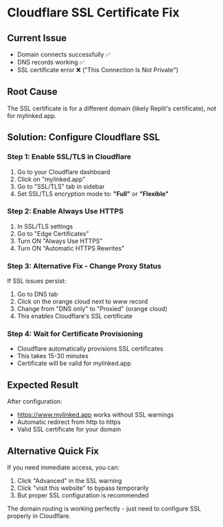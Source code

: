 # Cloudflare SSL Certificate Fix

## Current Issue
- Domain connects successfully ✅
- DNS records working ✅  
- SSL certificate error ❌ ("This Connection Is Not Private")

## Root Cause
The SSL certificate is for a different domain (likely Replit's certificate), not for mylinked.app.

## Solution: Configure Cloudflare SSL

### Step 1: Enable SSL/TLS in Cloudflare
1. Go to your Cloudflare dashboard
2. Click on "mylinked.app" 
3. Go to "SSL/TLS" tab in sidebar
4. Set SSL/TLS encryption mode to: **"Full"** or **"Flexible"**

### Step 2: Enable Always Use HTTPS
1. In SSL/TLS settings
2. Go to "Edge Certificates"
3. Turn ON "Always Use HTTPS"
4. Turn ON "Automatic HTTPS Rewrites"

### Step 3: Alternative Fix - Change Proxy Status
If SSL issues persist:
1. Go to DNS tab
2. Click on the orange cloud next to www record
3. Change from "DNS only" to "Proxied" (orange cloud)
4. This enables Cloudflare's SSL certificate

### Step 4: Wait for Certificate Provisioning
- Cloudflare automatically provisions SSL certificates
- This takes 15-30 minutes
- Certificate will be valid for mylinked.app

## Expected Result
After configuration:
- https://www.mylinked.app works without SSL warnings
- Automatic redirect from http to https
- Valid SSL certificate for your domain

## Alternative Quick Fix
If you need immediate access, you can:
1. Click "Advanced" in the SSL warning
2. Click "visit this website" to bypass temporarily
3. But proper SSL configuration is recommended

The domain routing is working perfectly - just need to configure SSL properly in Cloudflare.